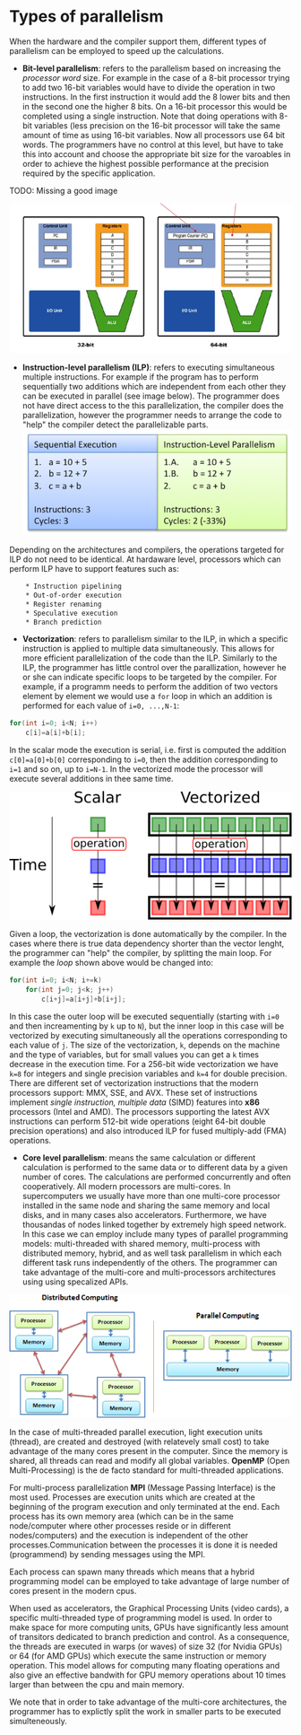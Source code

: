 # Types of parallelism

When the hardware and the compiler support them, different types of parallelism can be employed to speed up the calculations. 

* **Bit-level parallelism**: refers to the parallelism based on increasing the _processor word_ size. For example in the case of a 8-bit processor trying to add two 16-bit variables would have to divide the operation in two instructions. In the first instruction it would add the 8 lower bits and then in the second one the higher 8 bits. On a 16-bit processor this would be completed using a single instruction. Note that doing operations with 8-bit variables (less precision on the 16-bit processor  will take the same amount of time as using 16-bit variables. 
Now all processors use 64 bit words. The programmers have no control at this level, but have to take this into account and choose the appropriate bit size for the varoables in order to achieve the highest possible performance at the precision required by the specific application. 

TODO: Missing a good image

![](images/32bit_vs_64bit.png)

* **Instruction-level parallelism (ILP)**: refers to executing simultaneous multiple instructions. For example if the program has to perform sequentially two additions which are independent from each other they can be executed in parallel (see image below). The programmer does not have direct access to the this parallelization, the compiler does the parallelization, however the programmer needs to arrange the code to "help" the compiler detect the parallelizable parts.
![Example of instruction level parallelism](images/ilp.png)
<!--- [![Instruction level parallelism](https://i.pinimg.com/originals/1f/a4/d7/1fa4d7bda58e84045b9456c391d2aa58.png)](https://i.pinimg.com/originals/1f/a4/d7/1fa4d7bda58e84045b9456c391d2aa58.png) --->
Depending on the architectures and compilers, the operations targeted for ILP do not need to be identical. At hardaware level, processors which can perform ILP have to support features such as:


        * Instruction pipelining
        * Out-of-order execution 
        * Register renaming 
        * Speculative execution 
        * Branch prediction 


* **Vectorization**: refers to parallelism similar to the ILP, in which a specific instruction is applied to multiple data simultaneously. This allows for more efficient parallelization of the code than the ILP. Similarly to the ILP, the programmer has little control over the parallization, however he or she can indicate specific loops to be targeted by the compiler. 
For example, if a programm needs to perform the addition of two vectors element by element we would use a `for` loop in which an addition is performed for each value of `i=0, ...,N-1`:
```C
for(int i=0; i<N; i++)
    c[i]=a[i]+b[i];
```
In the scalar mode the  execution is serial, i.e. first is computed the addition `c[0]=a[0]+b[0]` corresponding to `i=0`, then the addition corresponding to `i=1` and so on, up to `i=N-1`. In the vectorized mode the processor will execute several additions in thee same time. 

![Vectorization](images/vectorization.png)

Given a loop, the vectorization is done automatically by the compiler. In the cases where there is true data dependency shorter than the vector lenght, the programmer can "help" the compiler, by splitting the main loop. For example the _loop_ shown above would be changed into:
```C
for(int i=0; i<N; i+=k)
    for(int j=0; j<k; j++)
        c[i+j]=a[i+j]+b[i+j];
```
In this case the outer loop will be executed sequentially (starting with `i=0` and then increamenting by `k` up to `N`), but the inner loop in this case will be vectorized by executing simultaneously all the operations corresponding to each value of `j`.  The size of the vectorization, `k`, depends on the machine and the type of variables, but for small values you can get a `k` times decrease in the execution time. For a 256-bit wide vectorization we have  `k=8` for integers and single precision variables and `k=4` for double precision. There are different set of vectorization instructions that the modern processors support: MMX, SSE, and AVX. These set of instructions implement _single instruction, multiple data_  (SIMD) features into **x86** processors (Intel and AMD). The processors supporting the latest AVX instructions can perform 512-bit wide operations (eight 64-bit double precision operations) and also introduced ILP for fused multiply-add (FMA) operations. 

* **Core level parallelism**: means the same calculation or different calculation is performed to the same data or to different data by a given number of cores. The calculations are performed concurrently and often cooperatively. 
All modern processors are multi-cores. In supercomputers we usually have more than one multi-core processor installed in the same node and sharing the same memory and local disks, and in many cases also accelerators. Furthermore, we have thousandas of nodes linked together by extremely high speed network. In this case  we can employ include many types of parallel programming models:  multi-threaded with shared memory, multi-process with distributed memory, hybrid,  and as well task parallelism in which each different task runs independently of the others.
The programmer can take advantage of the multi-core and multi-processors architectures using using specalized APIs.

![Multi-core and multi-processor parallel computing](images/distributed_vs_shared.png)
 
 In the case of multi-threaded parallel execution, light execution units (thread), are created and destroyed (with relatevely small cost) to take advantage of the many cores present in the computer.  Since the memory is shared, all threads can read and modify all global variables. **OpenMP** (Open Multi-Processing) is the de facto standard for multi-threaded applications. 
 
For multi-process parallelization  **MPI** (Message Passing Interface) is the most used. Processes are execution units  which are created at the beginning of the program execution and only terminated at the end. Each process has its own  memory area (which can be in the same node/computer where other processes reside  or in different nodes/computers) and the execution is independent of the other processes.Communication  between the processes it is done it is needed (programmend) by sending messages using the MPI. 

Each process can spawn many threads which means that a hybrid programming model can be employed to take advantage of large number of cores present in the modern cpus. 

When used as accelerators, the Graphical Processing Units (video cards), a specific multi-threaded type of programming model is used. In order to make space for more computing units, GPUs have significantly less amount of transitors dedicated to branch prediction and control. As a consequence, the threads are executed in warps (or waves) of size 32 (for Nvidia GPUs) or 64 (for AMD GPUs) which execute the same instruction or memory operation. This model allows for computing many floating operations and also give an effective bandwith for GPU memory operations about 10 times larger than between the cpu and  main memory. 

We note that in order to take advantage of the multi-core architectures, the programmer has to explictly split the work in smaller parts to be executed simulteneously. 
